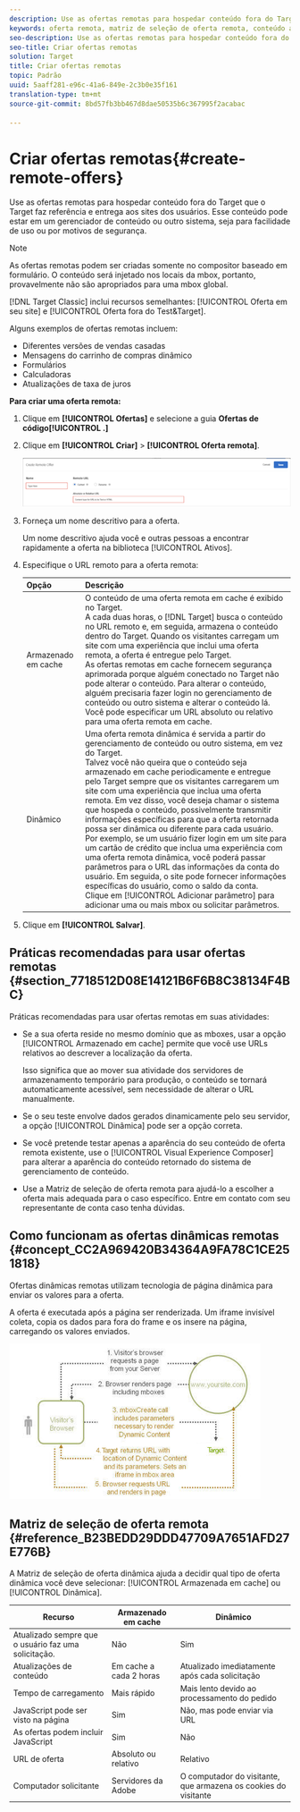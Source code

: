 ```yaml
---
description: Use as ofertas remotas para hospedar conteúdo fora do Target que o Target faz referência e entrega aos sites dos usuários. Esse conteúdo pode estar em um gerenciador de conteúdo ou outro sistema, seja para facilidade de uso ou por motivos de segurança.
keywords: oferta remota, matriz de seleção de oferta remota, conteúdo armazenado em cache, conteúdo dinâmico
seo-description: Use as ofertas remotas para hospedar conteúdo fora do Target que o Target faz referência e entrega aos sites dos usuários. Esse conteúdo pode estar em um gerenciador de conteúdo ou outro sistema, seja para facilidade de uso ou por motivos de segurança.
seo-title: Criar ofertas remotas
solution: Target
title: Criar ofertas remotas
topic: Padrão
uuid: 5aaff281-e96c-41a6-849e-2c3b0e35f161
translation-type: tm+mt
source-git-commit: 8bd57fb3bb467d8dae50535b6c367995f2acabac

---
```



# Criar ofertas remotas{#create-remote-offers}

Use as ofertas remotas para hospedar conteúdo fora do Target que o Target faz referência e entrega aos sites dos usuários. Esse conteúdo pode estar em um gerenciador de conteúdo ou outro sistema, seja para facilidade de uso ou por motivos de segurança.

>[!NOTE]
>
>As ofertas remotas podem ser criadas somente no compositor baseado em formulário. O conteúdo será injetado nos locais da mbox, portanto, provavelmente não são apropriados para uma mbox global.
>
>[!DNL Target Classic] inclui recursos semelhantes: [!UICONTROL Oferta em seu site] e [!UICONTROL Oferta fora do Test&amp;Target].

Alguns exemplos de ofertas remotas incluem:

* Diferentes versões de vendas casadas
* Mensagens do carrinho de compras dinâmico
* Formulários
* Calculadoras
* Atualizações de taxa de juros

**Para criar uma oferta remota:**

1. Clique em **[!UICONTROL Ofertas]** e selecione a guia **Ofertas de código[!UICONTROL .]**
1. Clique em **[!UICONTROL Criar]** &gt; **[!UICONTROL Oferta remota]**.

   ![](assets/remote_offer_ui.png)

1. Forneça um nome descritivo para a oferta.

   Um nome descritivo ajuda você e outras pessoas a encontrar rapidamente a oferta na biblioteca [!UICONTROL Ativos].

1. Especifique o URL remoto para a oferta remota:

   | Opção | Descrição |
   |--- |--- |
   | Armazenado em cache | O conteúdo de uma oferta remota em cache é exibido no Target.<br>A cada duas horas, o [!DNL Target] busca o conteúdo no URL remoto e, em seguida, armazena o conteúdo dentro do Target. Quando os visitantes carregam um site com uma experiência que inclui uma oferta remota, a oferta é entregue pelo Target.<br>As ofertas remotas em cache fornecem segurança aprimorada porque alguém conectado no Target não pode alterar o conteúdo. Para alterar o conteúdo, alguém precisaria fazer login no gerenciamento de conteúdo ou outro sistema e alterar o conteúdo lá.<br>Você pode especificar um URL absoluto ou relativo para uma oferta remota em cache. |
   | Dinâmico | Uma oferta remota dinâmica é servida a partir do gerenciamento de conteúdo ou outro sistema, em vez do Target.<br>Talvez você não queira que o conteúdo seja armazenado em cache periodicamente e entregue pelo Target sempre que os visitantes carregarem um site com uma experiência que inclua uma oferta remota. Em vez disso, você deseja chamar o sistema que hospeda o conteúdo, possivelmente transmitir informações específicas para que a oferta retornada possa ser dinâmica ou diferente para cada usuário.<br>Por exemplo, se um usuário fizer login em um site para um cartão de crédito que inclua uma experiência com uma oferta remota dinâmica, você poderá passar parâmetros para o URL das informações da conta do usuário. Em seguida, o site pode fornecer informações específicas do usuário, como o saldo da conta.<br>Clique em [!UICONTROL Adicionar parâmetro] para adicionar uma ou mais mbox ou solicitar parâmetros. |

1. Clique em **[!UICONTROL Salvar]**.

## Práticas recomendadas para usar ofertas remotas {#section_7718512D08E14121B6F6B8C38134F4BC}

Práticas recomendadas para usar ofertas remotas em suas atividades:

* Se a sua oferta reside no mesmo domínio que as mboxes, usar a opção [!UICONTROL Armazenado em cache] permite que você use URLs relativos ao descrever a localização da oferta.

   Isso significa que ao mover sua atividade dos servidores de armazenamento temporário para produção, o conteúdo se tornará automaticamente acessível, sem necessidade de alterar o URL manualmente.

* Se o seu teste envolve dados gerados dinamicamente pelo seu servidor, a opção [!UICONTROL Dinâmica] pode ser a opção correta.
* Se você pretende testar apenas a aparência do seu conteúdo de oferta remota existente, use o [!UICONTROL Visual Experience Composer] para alterar a aparência do conteúdo retornado do sistema de gerenciamento de conteúdo.
* Use a Matriz de seleção de oferta remota para ajudá-lo a escolher a oferta mais adequada para o caso específico. Entre em contato com seu representante de conta caso tenha dúvidas.

## Como funcionam as ofertas dinâmicas remotas {#concept_CC2A969420B34364A9FA78C1CE251818}

Ofertas dinâmicas remotas utilizam tecnologia de página dinâmica para enviar os valores para a oferta.

A oferta é executada após a página ser renderizada. Um iframe invisível coleta, copia os dados para fora do frame e os insere na página, carregando os valores enviados.

![](assets/remote_offer_howitworks_2.jpeg)

## Matriz de seleção de oferta remota {#reference_B23BEDD29DDD47709A7651AFD27E776B}

A Matriz de seleção de oferta dinâmica ajuda a decidir qual tipo de oferta dinâmica você deve selecionar: [!UICONTROL Armazenada em cache] ou [!UICONTROL Dinâmica].

| Recurso | Armazenado em cache | Dinâmico |
|--- |--- |--- |
| Atualizado sempre que o usuário faz uma solicitação. | Não | Sim |
| Atualizações de conteúdo | Em cache a cada 2 horas | Atualizado imediatamente após cada solicitação |
| Tempo de carregamento | Mais rápido | Mais lento devido ao processamento do pedido |
| JavaScript pode ser visto na página | Sim | Não, mas pode enviar via URL |
| As ofertas podem incluir JavaScript | Sim | Não |
| URL de oferta | Absoluto   ou relativo | Relativo |
| Computador solicitante | Servidores da Adobe | O computador do visitante, que armazena os cookies do visitante |